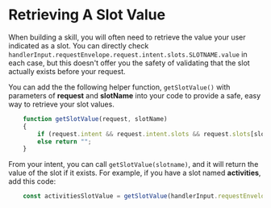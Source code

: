 # Retrieving A Slot Value

When building a skill, you will often need to retrieve the value your user indicated as a slot.  You can directly check `handlerInput.requestEnvelope.request.intent.slots.SLOTNAME.value` in each case, but this doesn't offer you the safety of validating that the slot actually exists before your request.

You can add the the following helper function, `getSlotValue()` with parameters of **request** and **slotName** into your code to provide a safe, easy way to retrieve your slot values.

```javascript
    function getSlotValue(request, slotName)
    {
        if (request.intent && request.intent.slots && request.slots[slotName] && request.intent.slots[slotName].value) return request.intent.slots[slotName].value;
        else return "";
    }
```

From your intent, you can call `getSlotValue(slotname)`, and it will return the value of the slot if it exists. For example, if you have a slot named **activities**, add this code:

```javascript
    const activitiesSlotValue = getSlotValue(handlerInput.requestEnvelope.request, 'activities');
```
